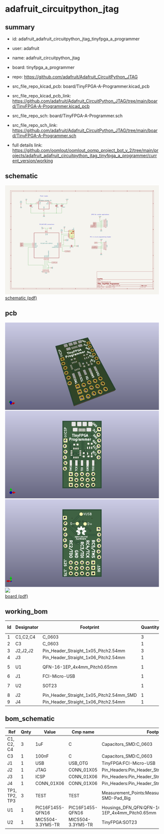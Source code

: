# adafruit_circuitpython_jtag
 
## summary 
* id: adafruit_adafruit_circuitpython_jtag_tinyfpga_a_programmer
* user: adafruit
* name: adafruit_circuitpython_jtag
* board: tinyfpga_a_programmer
* repo: https://github.com/adafruit/Adafruit_CircuitPython_JTAG
* src_file_repo_kicad_pcb: board/TinyFPGA-A-Programmer.kicad_pcb
* src_file_repo_kicad_pcb_link: https://github.com/adafruit/Adafruit_CircuitPython_JTAG/tree/main/board/TinyFPGA-A-Programmer.kicad_pcb


* src_file_repo_sch: board/TinyFPGA-A-Programmer.sch
* src_file_repo_sch_link: https://github.com/adafruit/Adafruit_CircuitPython_JTAG/tree/main/board/TinyFPGA-A-Programmer.sch
* full details link: https://github.com/oomlout/oomlout_oomp_project_bot_v_2/tree/main/projects/adafruit_adafruit_circuitpython_jtag_tinyfpga_a_programmer/current_version/working  

## schematic  
![](working_schematic_600.png)  
[schematic (pdf)](working_schematic.pdf) 






















## pcb  
![](working_3d_600.png) 
![](working_3d_front_600.png)  
![](working_3d_back_600.png)  
![](working_600.png)  
[board (pdf)](working.pdf)  

## working_bom
| Id | Designator | Footprint | Quantity | Designation | Supplier and ref |  | None | 
| --- | --- | --- | --- | --- | --- | --- | --- | 
| 1 | C1,C2,C4 | C_0603 | 3 | 1uF |  |  | [''] | 
| 2 | C3 | C_0603 | 1 | 100nF |  |  | [''] | 
| 3 | J2,J2,J2 | Pin_Header_Straight_1x05_Pitch2.54mm | 3 | JTAG |  |  | [''] | 
| 4 | J3 | Pin_Header_Straight_1x06_Pitch2.54mm | 1 | ICSP |  |  | [''] | 
| 5 | U1 | QFN-16-1EP_4x4mm_Pitch0.65mm | 1 | PIC16F1455-QFN16 |  |  | [''] | 
| 6 | J1 | FCI-Micro-USB | 1 | USB |  |  | [''] | 
| 7 | U2 | SOT23 | 1 | MIC5504-3.3YM5-TR |  |  | [''] | 
| 8 | J2 | Pin_Header_Straight_1x05_Pitch2.54mm_SMD | 1 | JTAG |  |  | [''] | 
| 9 | J4 | Pin_Header_Straight_1x06_Pitch2.54mm | 1 | CONN_01X06 |  |  | [''] | 


## bom_schematic
| Ref | Qnty | Value | Cmp name | Footprint | Description | Vendor | DNP | 
| --- | --- | --- | --- | --- | --- | --- | --- | 
| C1, C2, C4 | 3 | 1uF | C | Capacitors_SMD:C_0603 |  |  |  | 
| C3 | 1 | 100nF | C | Capacitors_SMD:C_0603 |  |  |  | 
| J1 | 1 | USB | USB_OTG | TinyFPGA:FCI-Micro-USB |  |  |  | 
| J2 | 1 | JTAG | CONN_01X05 | Pin_Headers:Pin_Header_Straight_1x05_Pitch2.54mm |  |  |  | 
| J3 | 1 | ICSP | CONN_01X06 | Pin_Headers:Pin_Header_Straight_1x06_Pitch2.54mm |  |  |  | 
| J4 | 1 | CONN_01X06 | CONN_01X06 | Pin_Headers:Pin_Header_Straight_1x06_Pitch2.54mm |  |  |  | 
| TP1, TP2, TP3 | 3 | TEST | TEST | Measurement_Points:Measurement_Point_Round-SMD-Pad_Big |  |  |  | 
| U1 | 1 | PIC16F1455-QFN16 | PIC16F1455-QFN16 | Housings_DFN_QFN:QFN-16-1EP_4x4mm_Pitch0.65mm |  |  |  | 
| U2 | 1 | MIC5504-3.3YM5-TR | MIC5504-3.3YM5-TR | TinyFPGA:SOT23 |  |  |  | 




